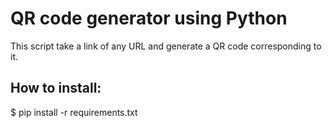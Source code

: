 # QR code generator using Python
This script take a link of any URL and generate a QR code corresponding to it.

## How to install: 
$ pip install -r requirements.txt